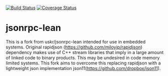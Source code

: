 [![Build Status](https://travis-ci.org/jsiloto/jsonrpc-lean.svg?branch=master)](https://travis-ci.org/jsiloto/jsonrpc-lean)
[![Coverage Status](https://coveralls.io/repos/github/jsiloto/jsonrpc-lean/badge.svg)](https://coveralls.io/github/jsiloto/jsonrpc-lean)

# jsonrpc-lean

This is a fork from uskr/jsonrpc-lean intended for use in embedded systems.
Original rapidjson (https://github.com/miloyip/rapidjson) dependency
makes use of C++ stream libraries that imply in a large amount of linked
code to binary products.
This may be undesired in code memory limited systems.
This fork aims to overcome this replacing rapidjson with a lightweight
json implementation json11(https://github.com/dropbox/json11).


